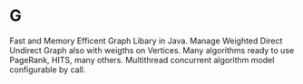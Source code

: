 # G
Fast and Memory Efficent Graph Libary in Java.
Manage Weighted Direct Undirect Graph also with weigths on Vertices.
Many algorithms ready to use PageRank, HITS, many others.
Multithread concurrent algorithm model configurable by call.
